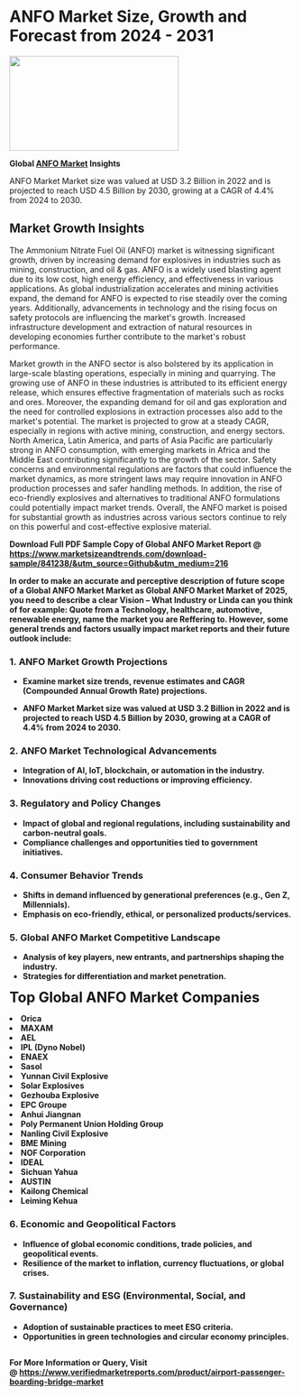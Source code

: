 <H1>ANFO Market Size, Growth and Forecast from 2024 - 2031</H1><img class="aligncenter size-medium wp-image-584254" src="https://thirdeyenews.in/wp-content/uploads/2024/09/Global-Market-Research-300x168.jpeg" alt="" width="300" height="168" /><p><strong>Global&nbsp;<a href="https://www.marketsizeandtrends.com/download-sample/841238/&amp;utm_source=Github&utm_medium=216">ANFO Market</a> Insights</strong></p><p>ANFO Market Market size was valued at USD 3.2 Billion in 2022 and is projected to reach USD 4.5 Billion by 2030, growing at a CAGR of 4.4% from 2024 to 2030.</p><p><h2>Market Growth Insights</h2> <p>The Ammonium Nitrate Fuel Oil (ANFO) market is witnessing significant growth, driven by increasing demand for explosives in industries such as mining, construction, and oil & gas. ANFO is a widely used blasting agent due to its low cost, high energy efficiency, and effectiveness in various applications. As global industrialization accelerates and mining activities expand, the demand for ANFO is expected to rise steadily over the coming years. Additionally, advancements in technology and the rising focus on safety protocols are influencing the market's growth. Increased infrastructure development and extraction of natural resources in developing economies further contribute to the market's robust performance.</p> <p><strong></strong></p> <p>Market growth in the ANFO sector is also bolstered by its application in large-scale blasting operations, especially in mining and quarrying. The growing use of ANFO in these industries is attributed to its efficient energy release, which ensures effective fragmentation of materials such as rocks and ores. Moreover, the expanding demand for oil and gas exploration and the need for controlled explosions in extraction processes also add to the market's potential. The market is projected to grow at a steady CAGR, especially in regions with active mining, construction, and energy sectors. North America, Latin America, and parts of Asia Pacific are particularly strong in ANFO consumption, with emerging markets in Africa and the Middle East contributing significantly to the growth of the sector. Safety concerns and environmental regulations are factors that could influence the market dynamics, as more stringent laws may require innovation in ANFO production processes and safer handling methods. In addition, the rise of eco-friendly explosives and alternatives to traditional ANFO formulations could potentially impact market trends. Overall, the ANFO market is poised for substantial growth as industries across various sectors continue to rely on this powerful and cost-effective explosive material.</p> <p><strong></p><p><span class=""><strong>Download Full PDF Sample Copy of Global ANFO Market Report</strong> @ <a href="https://www.marketsizeandtrends.com/download-sample/841238/&amp;utm_source=Github&utm_medium=216" target="_blank">https://www.marketsizeandtrends.com/download-sample/841238/&amp;utm_source=Github&utm_medium=216</a></span></p><p>In order to make an accurate and perceptive description of future scope of a Global&nbsp;ANFO Market Market as Global&nbsp;ANFO Market Market of 2025, you need to describe a clear Vision &ndash; What Industry or Linda can you think of for example: Quote from a Technology, healthcare, automotive, renewable energy, name the market you are Reffering to. However, some general trends and factors usually impact market reports and their future outlook include:</p><h3>1.&nbsp;<strong>ANFO Market Growth Projections</strong></h3><ul><li>Examine market size trends, revenue estimates and CAGR (Compounded Annual Growth Rate) projections.</li><li><p>ANFO Market Market size was valued at USD 3.2 Billion in 2022 and is projected to reach USD 4.5 Billion by 2030, growing at a CAGR of 4.4% from 2024 to 2030.</p></li></ul><h3>2.&nbsp;<strong>ANFO Market Technological Advancements</strong></h3><ul><li>Integration of AI, IoT, blockchain, or automation in the industry.</li><li>Innovations driving cost reductions or improving efficiency.</li></ul><h3>3.&nbsp;<strong>Regulatory and Policy Changes</strong></h3><ul><li>Impact of global and regional regulations, including sustainability and carbon-neutral goals.</li><li>Compliance challenges and opportunities tied to government initiatives.</li></ul><h3>4.&nbsp;<strong>Consumer Behavior Trends</strong></h3><ul><li>Shifts in demand influenced by generational preferences (e.g., Gen Z, Millennials).</li><li>Emphasis on eco-friendly, ethical, or personalized products/services.</li></ul><h3>5.&nbsp;<strong>Global ANFO Market Competitive Landscape</strong></h3><ul><li>Analysis of key players, new entrants, and partnerships shaping the industry.</li><li>Strategies for differentiation and market penetration.</li></ul><p data-pm-slice="1 1 []"><span style="color: inherit; font-family: inherit; font-size: 25px;">Top Global ANFO Market Companies</span></p><div class="" data-test-id=""><p><li>Orica</li><li> MAXAM</li><li> AEL</li><li> IPL (Dyno Nobel)</li><li> ENAEX</li><li> Sasol</li><li> Yunnan Civil Explosive</li><li> Solar Explosives</li><li> Gezhouba Explosive</li><li> EPC Groupe</li><li> Anhui Jiangnan</li><li> Poly Permanent Union Holding Group</li><li> Nanling Civil Explosive</li><li> BME Mining</li><li> NOF Corporation</li><li> IDEAL</li><li> Sichuan Yahua</li><li> AUSTIN</li><li> Kailong Chemical</li><li> Leiming Kehua</li></p></div><h3>6.&nbsp;<strong>Economic and Geopolitical Factors</strong></h3><ul><li>Influence of global economic conditions, trade policies, and geopolitical events.</li><li>Resilience of the market to inflation, currency fluctuations, or global crises.</li></ul><h3>7.&nbsp;<strong>Sustainability and ESG (Environmental, Social, and Governance)</strong></h3><ul><li>Adoption of sustainable practices to meet ESG criteria.</li><li>Opportunities in green technologies and circular economy principles.</li></ul><h2><strong style="font-size: 14px;">For More Information or Query, Visit @&nbsp;</strong><a style="background-color: #ffffff; font-size: 14px;" href="https://www.marketsizeandtrends.com/report/anfo-market/" target="_blank">https://www.verifiedmarketreports.com/product/airport-passenger-boarding-bridge-market</a></h2>
